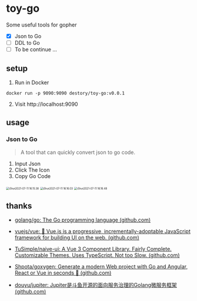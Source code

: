 # toy-go
Some useful tools for gopher

- [x] Json to Go
- [ ] DDL to Go
- [ ] To be continue ...

## setup

1. Run in Docker

```shell
docker run -p 9090:9090 destory/toy-go:v0.0.1
```

2. Visit http://localhost:9090

## usage

### Json to Go

> A tool that can quickly convert json to go code.

1. Input Json 
2. Click The Icon
3. Copy Go Code

<img src="https://picgo-1258294340.cos.ap-shanghai.myqcloud.com/picgo/iShot2021-07-11%2016.15.38.png" alt="iShot2021-07-11 16.15.38" style="zoom:50%;" />



<img src="https://picgo-1258294340.cos.ap-shanghai.myqcloud.com/picgo/iShot2021-07-11%2016.16.03.png" alt="iShot2021-07-11 16.16.03" style="zoom:50%;" />

<img src="https://picgo-1258294340.cos.ap-shanghai.myqcloud.com/picgo/iShot2021-07-11%2016.16.48.png" alt="iShot2021-07-11 16.16.48" style="zoom:50%;" />

## thanks

- [golang/go: The Go programming language (github.com)](https://github.com/golang/go)

- [vuejs/vue: 🖖 Vue.js is a progressive, incrementally-adoptable JavaScript framework for building UI on the web. (github.com)](https://github.com/vuejs/vue)
- [TuSimple/naive-ui: A Vue 3 Component Library. Fairly Complete. Customizable Themes. Uses TypeScript. Not too Slow. (github.com)](https://github.com/TuSimple/naive-ui)
- [Shpota/goxygen: Generate a modern Web project with Go and Angular, React or Vue in seconds 🚀 (github.com)](https://github.com/Shpota/goxygen)
- [douyu/jupiter: Jupiter是斗鱼开源的面向服务治理的Golang微服务框架 (github.com)](https://github.com/douyu/jupiter)

